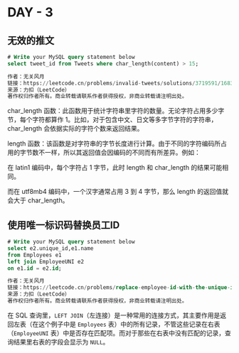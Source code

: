 # DAY - 3

## 无效的推文

```SQL
# Write your MySQL query statement below
select tweet_id from Tweets where char_length(content) > 15;

作者：无关风月
链接：https://leetcode.cn/problems/invalid-tweets/solutions/3719591/1683-wu-xiao-de-tui-wen-by-wu-guan-feng-dnzoh/
来源：力扣（LeetCode）
著作权归作者所有。商业转载请联系作者获得授权，非商业转载请注明出处。
```

char_length 函数：此函数用于统计字符串里字符的数量。无论字符占用多少字节，每个字符都算作 1。比如，对于包含中文、日文等多字节字符的字符串，char_length 会依据实际的字符个数来返回结果。

length 函数：该函数是对字符串的字节长度进行计算。由于不同的字符编码所占用的字节数不一样，所以其返回值会因编码的不同而有所差异。例如：

在 latin1 编码中，每个字符占 1 字节，此时 length 和 char_length 的结果可能相同。

而在 utf8mb4 编码中，一个汉字通常占用 3 到 4 字节，那么 length 的返回值就会大于 char_length。

## 使用唯一标识码替换员工ID

````SQL
# Write your MySQL query statement below
select e2.unique_id,e1.name 
from Employees e1
left join EmployeeUNI e2 
on e1.id = e2.id;

作者：无关风月
链接：https://leetcode.cn/problems/replace-employee-id-with-the-unique-identifier/solutions/3719207/shi-yong-wei-yi-biao-shi-ma-ti-huan-yuan-9kgr/
来源：力扣（LeetCode）
著作权归作者所有。商业转载请联系作者获得授权，非商业转载请注明出处。
````

在 SQL 查询里，`LEFT JOIN`（左连接）是一种常用的连接方式，其主要作用是返回左表（在这个例子中是 `Employees` 表）中的所有记录，不管这些记录在右表（`EmployeeUNI` 表）中是否存在匹配项。而对于那些在右表中没有匹配的记录，查询结果里右表的字段会显示为 `NULL`。